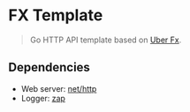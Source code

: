 # FX Template

> Go HTTP API template based on [Uber Fx](https://uber-go.github.io/fx).

## Dependencies

- Web server: [net/http](https://pkg.go.dev/net/http)
- Logger: [zap](https://github.com/uber-go/zap)
